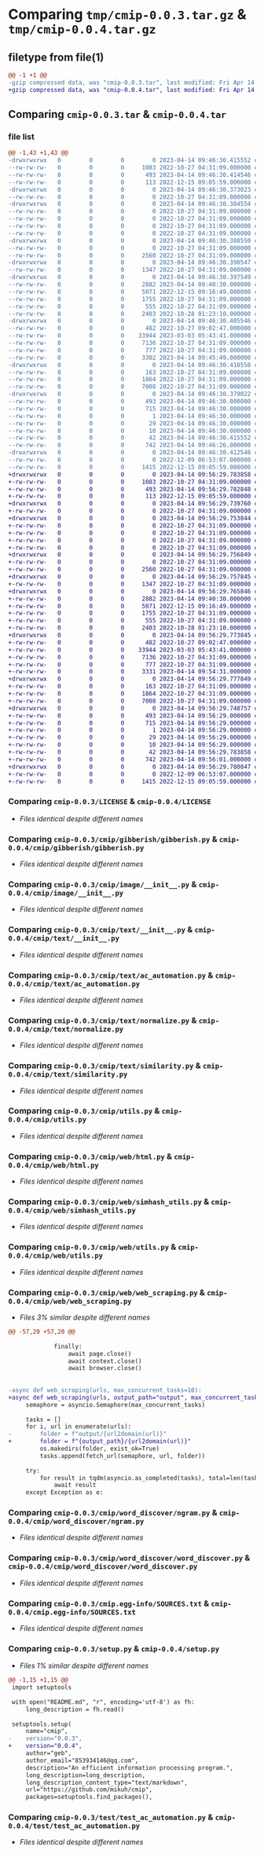 # Comparing `tmp/cmip-0.0.3.tar.gz` & `tmp/cmip-0.0.4.tar.gz`

## filetype from file(1)

```diff
@@ -1 +1 @@
-gzip compressed data, was "cmip-0.0.3.tar", last modified: Fri Apr 14 09:46:30 2023, max compression
+gzip compressed data, was "cmip-0.0.4.tar", last modified: Fri Apr 14 09:56:29 2023, max compression
```

## Comparing `cmip-0.0.3.tar` & `cmip-0.0.4.tar`

### file list

```diff
@@ -1,43 +1,43 @@
-drwxrwxrwx   0        0        0        0 2023-04-14 09:46:30.415552 cmip-0.0.3/
--rw-rw-rw-   0        0        0     1083 2022-10-27 04:31:09.000000 cmip-0.0.3/LICENSE
--rw-rw-rw-   0        0        0      493 2023-04-14 09:46:30.414546 cmip-0.0.3/PKG-INFO
--rw-rw-rw-   0        0        0      113 2022-12-15 09:05:59.000000 cmip-0.0.3/README.md
-drwxrwxrwx   0        0        0        0 2023-04-14 09:46:30.373023 cmip-0.0.3/cmip/
--rw-rw-rw-   0        0        0        0 2022-10-27 04:31:09.000000 cmip-0.0.3/cmip/__init__.py
-drwxrwxrwx   0        0        0        0 2023-04-14 09:46:30.384554 cmip-0.0.3/cmip/data/
--rw-rw-rw-   0        0        0        0 2022-10-27 04:31:09.000000 cmip-0.0.3/cmip/data/ad.txt
--rw-rw-rw-   0        0        0        0 2022-10-27 04:31:09.000000 cmip-0.0.3/cmip/data/chinese_frequency.tsv
--rw-rw-rw-   0        0        0        0 2022-10-27 04:31:09.000000 cmip-0.0.3/cmip/data/letter_mapping.txt
--rw-rw-rw-   0        0        0        0 2022-10-27 04:31:09.000000 cmip-0.0.3/cmip/data/pinyin.txt
-drwxrwxrwx   0        0        0        0 2023-04-14 09:46:30.388550 cmip-0.0.3/cmip/gibberish/
--rw-rw-rw-   0        0        0        0 2022-10-27 04:31:09.000000 cmip-0.0.3/cmip/gibberish/__init__.py
--rw-rw-rw-   0        0        0     2560 2022-10-27 04:31:09.000000 cmip-0.0.3/cmip/gibberish/gibberish.py
-drwxrwxrwx   0        0        0        0 2023-04-14 09:46:30.390547 cmip-0.0.3/cmip/image/
--rw-rw-rw-   0        0        0     1347 2022-10-27 04:31:09.000000 cmip-0.0.3/cmip/image/__init__.py
-drwxrwxrwx   0        0        0        0 2023-04-14 09:46:30.397549 cmip-0.0.3/cmip/text/
--rw-rw-rw-   0        0        0     2882 2023-04-14 09:40:30.000000 cmip-0.0.3/cmip/text/__init__.py
--rw-rw-rw-   0        0        0     5071 2022-12-15 09:16:49.000000 cmip-0.0.3/cmip/text/ac_automation.py
--rw-rw-rw-   0        0        0     1755 2022-10-27 04:31:09.000000 cmip-0.0.3/cmip/text/normalize.py
--rw-rw-rw-   0        0        0      555 2022-10-27 04:31:09.000000 cmip-0.0.3/cmip/text/similarity.py
--rw-rw-rw-   0        0        0     2403 2022-10-28 01:23:10.000000 cmip-0.0.3/cmip/utils.py
-drwxrwxrwx   0        0        0        0 2023-04-14 09:46:30.405546 cmip-0.0.3/cmip/web/
--rw-rw-rw-   0        0        0      482 2022-10-27 09:02:47.000000 cmip-0.0.3/cmip/web/__init__.py
--rw-rw-rw-   0        0        0    33944 2023-03-03 05:43:41.000000 cmip-0.0.3/cmip/web/html.py
--rw-rw-rw-   0        0        0     7136 2022-10-27 04:31:09.000000 cmip-0.0.3/cmip/web/simhash_utils.py
--rw-rw-rw-   0        0        0      777 2022-10-27 04:31:09.000000 cmip-0.0.3/cmip/web/utils.py
--rw-rw-rw-   0        0        0     3302 2023-04-14 09:45:49.000000 cmip-0.0.3/cmip/web/web_scraping.py
-drwxrwxrwx   0        0        0        0 2023-04-14 09:46:30.410550 cmip-0.0.3/cmip/word_discover/
--rw-rw-rw-   0        0        0      163 2022-10-27 04:31:09.000000 cmip-0.0.3/cmip/word_discover/__init__.py
--rw-rw-rw-   0        0        0     1864 2022-10-27 04:31:09.000000 cmip-0.0.3/cmip/word_discover/ngram.py
--rw-rw-rw-   0        0        0     7008 2022-10-27 04:31:09.000000 cmip-0.0.3/cmip/word_discover/word_discover.py
-drwxrwxrwx   0        0        0        0 2023-04-14 09:46:30.379022 cmip-0.0.3/cmip.egg-info/
--rw-rw-rw-   0        0        0      493 2023-04-14 09:46:30.000000 cmip-0.0.3/cmip.egg-info/PKG-INFO
--rw-rw-rw-   0        0        0      715 2023-04-14 09:46:30.000000 cmip-0.0.3/cmip.egg-info/SOURCES.txt
--rw-rw-rw-   0        0        0        1 2023-04-14 09:46:30.000000 cmip-0.0.3/cmip.egg-info/dependency_links.txt
--rw-rw-rw-   0        0        0       29 2023-04-14 09:46:30.000000 cmip-0.0.3/cmip.egg-info/requires.txt
--rw-rw-rw-   0        0        0       10 2023-04-14 09:46:30.000000 cmip-0.0.3/cmip.egg-info/top_level.txt
--rw-rw-rw-   0        0        0       42 2023-04-14 09:46:30.415552 cmip-0.0.3/setup.cfg
--rw-rw-rw-   0        0        0      742 2023-04-14 09:46:26.000000 cmip-0.0.3/setup.py
-drwxrwxrwx   0        0        0        0 2023-04-14 09:46:30.412548 cmip-0.0.3/test/
--rw-rw-rw-   0        0        0        0 2022-12-09 06:53:07.000000 cmip-0.0.3/test/__init__.py
--rw-rw-rw-   0        0        0     1415 2022-12-15 09:05:59.000000 cmip-0.0.3/test/test_ac_automation.py
+drwxrwxrwx   0        0        0        0 2023-04-14 09:56:29.783858 cmip-0.0.4/
+-rw-rw-rw-   0        0        0     1083 2022-10-27 04:31:09.000000 cmip-0.0.4/LICENSE
+-rw-rw-rw-   0        0        0      493 2023-04-14 09:56:29.782848 cmip-0.0.4/PKG-INFO
+-rw-rw-rw-   0        0        0      113 2022-12-15 09:05:59.000000 cmip-0.0.4/README.md
+drwxrwxrwx   0        0        0        0 2023-04-14 09:56:29.739760 cmip-0.0.4/cmip/
+-rw-rw-rw-   0        0        0        0 2022-10-27 04:31:09.000000 cmip-0.0.4/cmip/__init__.py
+drwxrwxrwx   0        0        0        0 2023-04-14 09:56:29.753844 cmip-0.0.4/cmip/data/
+-rw-rw-rw-   0        0        0        0 2022-10-27 04:31:09.000000 cmip-0.0.4/cmip/data/ad.txt
+-rw-rw-rw-   0        0        0        0 2022-10-27 04:31:09.000000 cmip-0.0.4/cmip/data/chinese_frequency.tsv
+-rw-rw-rw-   0        0        0        0 2022-10-27 04:31:09.000000 cmip-0.0.4/cmip/data/letter_mapping.txt
+-rw-rw-rw-   0        0        0        0 2022-10-27 04:31:09.000000 cmip-0.0.4/cmip/data/pinyin.txt
+drwxrwxrwx   0        0        0        0 2023-04-14 09:56:29.756849 cmip-0.0.4/cmip/gibberish/
+-rw-rw-rw-   0        0        0        0 2022-10-27 04:31:09.000000 cmip-0.0.4/cmip/gibberish/__init__.py
+-rw-rw-rw-   0        0        0     2560 2022-10-27 04:31:09.000000 cmip-0.0.4/cmip/gibberish/gibberish.py
+drwxrwxrwx   0        0        0        0 2023-04-14 09:56:29.757845 cmip-0.0.4/cmip/image/
+-rw-rw-rw-   0        0        0     1347 2022-10-27 04:31:09.000000 cmip-0.0.4/cmip/image/__init__.py
+drwxrwxrwx   0        0        0        0 2023-04-14 09:56:29.765846 cmip-0.0.4/cmip/text/
+-rw-rw-rw-   0        0        0     2882 2023-04-14 09:40:30.000000 cmip-0.0.4/cmip/text/__init__.py
+-rw-rw-rw-   0        0        0     5071 2022-12-15 09:16:49.000000 cmip-0.0.4/cmip/text/ac_automation.py
+-rw-rw-rw-   0        0        0     1755 2022-10-27 04:31:09.000000 cmip-0.0.4/cmip/text/normalize.py
+-rw-rw-rw-   0        0        0      555 2022-10-27 04:31:09.000000 cmip-0.0.4/cmip/text/similarity.py
+-rw-rw-rw-   0        0        0     2403 2022-10-28 01:23:10.000000 cmip-0.0.4/cmip/utils.py
+drwxrwxrwx   0        0        0        0 2023-04-14 09:56:29.773845 cmip-0.0.4/cmip/web/
+-rw-rw-rw-   0        0        0      482 2022-10-27 09:02:47.000000 cmip-0.0.4/cmip/web/__init__.py
+-rw-rw-rw-   0        0        0    33944 2023-03-03 05:43:41.000000 cmip-0.0.4/cmip/web/html.py
+-rw-rw-rw-   0        0        0     7136 2022-10-27 04:31:09.000000 cmip-0.0.4/cmip/web/simhash_utils.py
+-rw-rw-rw-   0        0        0      777 2022-10-27 04:31:09.000000 cmip-0.0.4/cmip/web/utils.py
+-rw-rw-rw-   0        0        0     3331 2023-04-14 09:54:31.000000 cmip-0.0.4/cmip/web/web_scraping.py
+drwxrwxrwx   0        0        0        0 2023-04-14 09:56:29.777849 cmip-0.0.4/cmip/word_discover/
+-rw-rw-rw-   0        0        0      163 2022-10-27 04:31:09.000000 cmip-0.0.4/cmip/word_discover/__init__.py
+-rw-rw-rw-   0        0        0     1864 2022-10-27 04:31:09.000000 cmip-0.0.4/cmip/word_discover/ngram.py
+-rw-rw-rw-   0        0        0     7008 2022-10-27 04:31:09.000000 cmip-0.0.4/cmip/word_discover/word_discover.py
+drwxrwxrwx   0        0        0        0 2023-04-14 09:56:29.748757 cmip-0.0.4/cmip.egg-info/
+-rw-rw-rw-   0        0        0      493 2023-04-14 09:56:29.000000 cmip-0.0.4/cmip.egg-info/PKG-INFO
+-rw-rw-rw-   0        0        0      715 2023-04-14 09:56:29.000000 cmip-0.0.4/cmip.egg-info/SOURCES.txt
+-rw-rw-rw-   0        0        0        1 2023-04-14 09:56:29.000000 cmip-0.0.4/cmip.egg-info/dependency_links.txt
+-rw-rw-rw-   0        0        0       29 2023-04-14 09:56:29.000000 cmip-0.0.4/cmip.egg-info/requires.txt
+-rw-rw-rw-   0        0        0       10 2023-04-14 09:56:29.000000 cmip-0.0.4/cmip.egg-info/top_level.txt
+-rw-rw-rw-   0        0        0       42 2023-04-14 09:56:29.783858 cmip-0.0.4/setup.cfg
+-rw-rw-rw-   0        0        0      742 2023-04-14 09:56:01.000000 cmip-0.0.4/setup.py
+drwxrwxrwx   0        0        0        0 2023-04-14 09:56:29.780847 cmip-0.0.4/test/
+-rw-rw-rw-   0        0        0        0 2022-12-09 06:53:07.000000 cmip-0.0.4/test/__init__.py
+-rw-rw-rw-   0        0        0     1415 2022-12-15 09:05:59.000000 cmip-0.0.4/test/test_ac_automation.py
```

### Comparing `cmip-0.0.3/LICENSE` & `cmip-0.0.4/LICENSE`

 * *Files identical despite different names*

### Comparing `cmip-0.0.3/cmip/gibberish/gibberish.py` & `cmip-0.0.4/cmip/gibberish/gibberish.py`

 * *Files identical despite different names*

### Comparing `cmip-0.0.3/cmip/image/__init__.py` & `cmip-0.0.4/cmip/image/__init__.py`

 * *Files identical despite different names*

### Comparing `cmip-0.0.3/cmip/text/__init__.py` & `cmip-0.0.4/cmip/text/__init__.py`

 * *Files identical despite different names*

### Comparing `cmip-0.0.3/cmip/text/ac_automation.py` & `cmip-0.0.4/cmip/text/ac_automation.py`

 * *Files identical despite different names*

### Comparing `cmip-0.0.3/cmip/text/normalize.py` & `cmip-0.0.4/cmip/text/normalize.py`

 * *Files identical despite different names*

### Comparing `cmip-0.0.3/cmip/text/similarity.py` & `cmip-0.0.4/cmip/text/similarity.py`

 * *Files identical despite different names*

### Comparing `cmip-0.0.3/cmip/utils.py` & `cmip-0.0.4/cmip/utils.py`

 * *Files identical despite different names*

### Comparing `cmip-0.0.3/cmip/web/html.py` & `cmip-0.0.4/cmip/web/html.py`

 * *Files identical despite different names*

### Comparing `cmip-0.0.3/cmip/web/simhash_utils.py` & `cmip-0.0.4/cmip/web/simhash_utils.py`

 * *Files identical despite different names*

### Comparing `cmip-0.0.3/cmip/web/utils.py` & `cmip-0.0.4/cmip/web/utils.py`

 * *Files identical despite different names*

### Comparing `cmip-0.0.3/cmip/web/web_scraping.py` & `cmip-0.0.4/cmip/web/web_scraping.py`

 * *Files 3% similar despite different names*

```diff
@@ -57,20 +57,20 @@
 
             finally:
                 await page.close()
                 await context.close()
                 await browser.close()
 
 
-async def web_scraping(urls, max_concurrent_tasks=10):
+async def web_scraping(urls, output_path="output", max_concurrent_tasks=10):
     semaphore = asyncio.Semaphore(max_concurrent_tasks)
 
     tasks = []
     for i, url in enumerate(urls):
-        folder = f"output/{url2domain(url)}"
+        folder = f"{output_path}/{url2domain(url)}"
         os.makedirs(folder, exist_ok=True)
         tasks.append(fetch_url(semaphore, url, folder))
 
     try:
         for result in tqdm(asyncio.as_completed(tasks), total=len(tasks), desc="Fetching URLs"):
             await result
     except Exception as e:
```

### Comparing `cmip-0.0.3/cmip/word_discover/ngram.py` & `cmip-0.0.4/cmip/word_discover/ngram.py`

 * *Files identical despite different names*

### Comparing `cmip-0.0.3/cmip/word_discover/word_discover.py` & `cmip-0.0.4/cmip/word_discover/word_discover.py`

 * *Files identical despite different names*

### Comparing `cmip-0.0.3/cmip.egg-info/SOURCES.txt` & `cmip-0.0.4/cmip.egg-info/SOURCES.txt`

 * *Files identical despite different names*

### Comparing `cmip-0.0.3/setup.py` & `cmip-0.0.4/setup.py`

 * *Files 1% similar despite different names*

```diff
@@ -1,15 +1,15 @@
 import setuptools
 
 with open("README.md", "r", encoding='utf-8') as fh:
     long_description = fh.read()
 
 setuptools.setup(
     name="cmip",
-    version="0.0.3",
+    version="0.0.4",
     author="geb",
     author_email="853934146@qq.com",
     description="An efficient information processing program.",
     long_description=long_description,
     long_description_content_type="text/markdown",
     url="https://github.com/mikuh/cmip",
     packages=setuptools.find_packages(),
```

### Comparing `cmip-0.0.3/test/test_ac_automation.py` & `cmip-0.0.4/test/test_ac_automation.py`

 * *Files identical despite different names*

